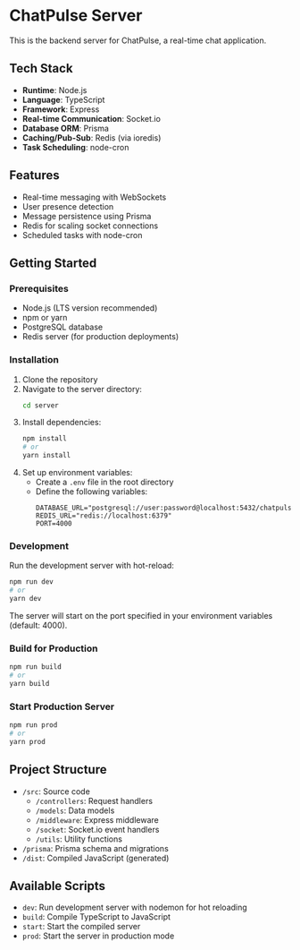 # ChatPulse Server

This is the backend server for ChatPulse, a real-time chat application.

## Tech Stack

- **Runtime**: Node.js
- **Language**: TypeScript
- **Framework**: Express
- **Real-time Communication**: Socket.io
- **Database ORM**: Prisma
- **Caching/Pub-Sub**: Redis (via ioredis)
- **Task Scheduling**: node-cron

## Features

- Real-time messaging with WebSockets
- User presence detection
- Message persistence using Prisma
- Redis for scaling socket connections
- Scheduled tasks with node-cron

## Getting Started

### Prerequisites

- Node.js (LTS version recommended)
- npm or yarn
- PostgreSQL database
- Redis server (for production deployments)

### Installation

1. Clone the repository
2. Navigate to the server directory:
   ```bash
   cd server
   ```
3. Install dependencies:
   ```bash
   npm install
   # or
   yarn install
   ```
4. Set up environment variables:
   - Create a `.env` file in the root directory
   - Define the following variables:
     ```
     DATABASE_URL="postgresql://user:password@localhost:5432/chatpulse"
     REDIS_URL="redis://localhost:6379"
     PORT=4000
     ```

### Development

Run the development server with hot-reload:

```bash
npm run dev
# or
yarn dev
```

The server will start on the port specified in your environment variables (default: 4000).

### Build for Production

```bash
npm run build
# or
yarn build
```

### Start Production Server

```bash
npm run prod
# or
yarn prod
```

## Project Structure

- `/src`: Source code
  - `/controllers`: Request handlers
  - `/models`: Data models
  - `/middleware`: Express middleware
  - `/socket`: Socket.io event handlers
  - `/utils`: Utility functions
- `/prisma`: Prisma schema and migrations
- `/dist`: Compiled JavaScript (generated)

## Available Scripts

- `dev`: Run development server with nodemon for hot reloading
- `build`: Compile TypeScript to JavaScript
- `start`: Start the compiled server
- `prod`: Start the server in production mode 